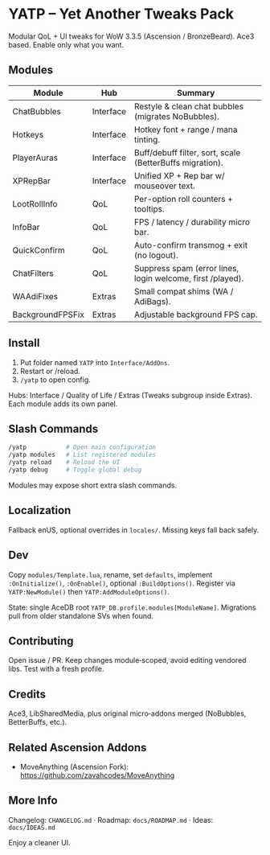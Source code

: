 ﻿# YATP – Yet Another Tweaks Pack

Modular QoL + UI tweaks for WoW 3.3.5 (Ascension / BronzeBeard). Ace3 based. Enable only what you want.

## Modules

| Module | Hub | Summary |
|--------|-----|---------|
| ChatBubbles | Interface | Restyle & clean chat bubbles (migrates NoBubbles). |
| Hotkeys | Interface | Hotkey font + range / mana tinting. |
| PlayerAuras | Interface | Buff/debuff filter, sort, scale (BetterBuffs migration). |
| XPRepBar | Interface | Unified XP + Rep bar w/ mouseover text. |
| LootRollInfo | QoL | Per-option roll counters + tooltips. |
| InfoBar | QoL | FPS / latency / durability micro bar. |
| QuickConfirm | QoL | Auto-confirm transmog + exit (no logout). |
| ChatFilters | QoL | Suppress spam (error lines, login welcome, first /played). |
| WAAdiFixes | Extras | Small compat shims (WA / AdiBags). |
| BackgroundFPSFix | Extras | Adjustable background FPS cap. |

## Install

1. Put folder named `YATP` into `Interface/AddOns`.
2. Restart or /reload.
3. `/yatp` to open config.

Hubs: Interface / Quality of Life / Extras (Tweaks subgroup inside Extras). Each module adds its own panel.

## Slash Commands

```bash
/yatp           # Open main configuration
/yatp modules   # List registered modules
/yatp reload    # Reload the UI
/yatp debug     # Toggle global debug
```
Modules may expose short extra slash commands.

## Localization
Fallback enUS, optional overrides in `locales/`. Missing keys fall back safely.

## Dev
Copy `modules/Template.lua`, rename, set `defaults`, implement `:OnInitialize()`, `:OnEnable()`, optional `:BuildOptions()`. Register via `YATP:NewModule()` then `YATP:AddModuleOptions()`.

State: single AceDB root `YATP_DB.profile.modules[ModuleName]`. Migrations pull from older standalone SVs when found.

## Contributing
Open issue / PR. Keep changes module‑scoped, avoid editing vendored libs. Test with a fresh profile.

## Credits
Ace3, LibSharedMedia, plus original micro‑addons merged (NoBubbles, BetterBuffs, etc.).

## Related Ascension Addons

- MoveAnything (Ascension Fork): <https://github.com/zavahcodes/MoveAnything>

## More Info

Changelog: `CHANGELOG.md` · Roadmap: `docs/ROADMAP.md` · Ideas: `docs/IDEAS.md`

Enjoy a cleaner UI.
